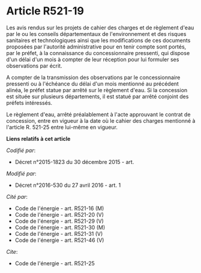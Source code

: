 # Article R521-19

Les avis rendus sur les projets de cahier des charges et de règlement d'eau par le ou les conseils départementaux de
l'environnement et des risques sanitaires et technologiques ainsi que les modifications de ces documents proposées par
l'autorité administrative pour en tenir compte sont portés, par le préfet, à la connaissance du concessionnaire pressenti,
qui dispose d'un délai d'un mois à compter de leur réception pour lui formuler ses observations par écrit. 

A compter de la transmission des observations par le concessionnaire pressenti ou à l'échéance du délai d'un mois mentionné
au précédent alinéa, le préfet statue par arrêté sur le règlement d'eau. Si la concession est située sur plusieurs
départements, il est statué par arrêté conjoint des préfets intéressés. 

Le règlement d'eau, arrêté préalablement à l'acte approuvant le contrat de concession, entre en vigueur à la date où le
cahier des charges mentionné à l'article R. 521-25 entre lui-même en vigueur.

**Liens relatifs à cet article**

_Codifié par_:

  - Décret n°2015-1823 du 30 décembre 2015 - art.

_Modifié par_:

  - Décret n°2016-530 du 27 avril 2016 - art. 1

_Cité par_:

  - Code de l'énergie - art. R521-16 (M)
  - Code de l'énergie - art. R521-20 (V)
  - Code de l'énergie - art. R521-29 (V)
  - Code de l'énergie - art. R521-30 (M)
  - Code de l'énergie - art. R521-31 (V)
  - Code de l'énergie - art. R521-46 (V)

_Cite_:

  - Code de l'énergie - art. R521-25
